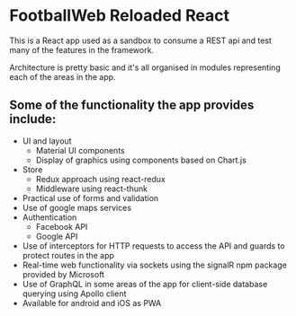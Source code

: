 # FootballWeb Reloaded React

This is a React app used as a sandbox to consume a REST api and test many of the features in the framework.

Architecture is pretty basic and it's all organised in modules representing each of the areas in the app.

## Some of the functionality the app provides include:
* UI and layout
  * Material UI components
  * Display of graphics using components based on Chart.js
* Store
  * Redux approach using react-redux
  * Middleware using react-thunk
* Practical use of forms and validation
* Use of google maps services
* Authentication
  * Facebook API
  * Google API
* Use of interceptors for HTTP requests to access the API and guards to protect routes in the app
* Real-time web functionality via sockets using the signalR npm package provided by Microsoft
* Use of GraphQL in some areas of the app for client-side database querying using Apollo client
* Available for android and iOS as PWA
